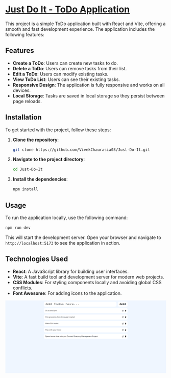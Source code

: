 # [Just Do It - ToDo Application](https://just-get-it-done.netlify.app/)

This project is a simple ToDo application built with React and Vite, offering a smooth and fast development experience. The application includes the following features:

## Features

-   **Create a ToDo**: Users can create new tasks to do.
-   **Delete a ToDo**: Users can remove tasks from their list.
-   **Edit a ToDo**: Users can modify existing tasks.
-   **View ToDo List**: Users can see their existing tasks.
-   **Responsive Design**: The application is fully responsive and works on all devices.
-   **Local Storage**: Tasks are saved in local storage so they persist between page reloads.

## Installation

To get started with the project, follow these steps:

1. **Clone the repository**:
    ```bash
    git clone https://github.com/VivekChaurasia03/Just-Do-It.git
    ```
2. **Navigate to the project directory**:
    ```bash
    cd Just-Do-It
    ```
3. **Install the dependencies**:
    ```bash
    npm install
    ```

## Usage

To run the application locally, use the following command:

```bash
npm run dev
```

This will start the development server. Open your browser and navigate to `http://localhost:5173` to see the application in action.

## Technologies Used

-   **React**: A JavaScript library for building user interfaces.
-   **Vite**: A fast build tool and development server for modern web projects.
-   **CSS Modules**: For styling components locally and avoiding global CSS conflicts.
-   **Font Awesome**: For adding icons to the application.

![ToDo Application Screenshot](WEBAPP_SNAPSHOT.png)
